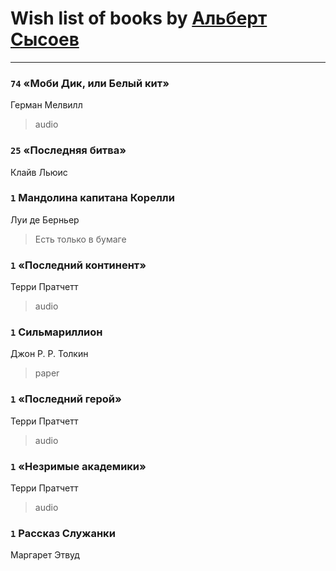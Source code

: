 # Wish list of books by [Альберт Сысоев](http://vk.com/id47446642)
---

### `74` «Моби Дик, или Белый кит»
Герман Мелвилл
> audio

### `25` «Последняя битва»
Клайв Льюис

### `1` Мандолина капитана Корелли
Луи де Берньер
> Есть только в бумаге

### `1` «Последний континент»
Терри Пратчетт
> audio

### `1` Сильмариллион
Джон Р. Р. Толкин
> paper

### `1` «Последний герой»
Терри Пратчетт
> audio

### `1` «Незримые академики»
Терри Пратчетт
> audio

### `1` Рассказ Служанки
Маргарет Этвуд

